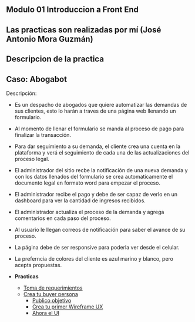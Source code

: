 ## Modulo 01 Introduccion a Front End
## Las practicas son realizadas por mí (José Antonio Mora Guzmán)
## Descripcion de la practica
## Caso: Abogabot 
Descripción: 
- Es un despacho de abogados que quiere automatizar las demandas de sus clientes, esto lo harán a traves de una página web llenando un formulario.
- Al momento de llenar el formulario se manda al proceso de pago para finalizar la transacción.
- Para dar seguimiento a su demanda, el cliente crea una cuenta en la plataforma y verá el seguimiento de cada una de las actualizaciones del proceso legal.
- El administrador del sitio recbe la notificación de una nueva demanda y con los datos llenados del formulario se crea automaticamente el documento  legal en formato word para empezar el proceso.
- El administrador recibe el pago y debe de ser capaz de verlo en un dashboard para ver la cantidad de ingresos recibidos.
- El administrador actualiza el proceso de la demanda y agrega comentarios en cada paso del proceso.
- Al usuario le llegan correos de notificación para saber el avance de su proceso.
- La página debe de ser responsive para poderla ver desde el celular.
- La preferncia de colores del cliente es azul marino y blanco, pero acepta propuestas.


- **Practicas**
	- [Toma de requerimientos](https://github.com/JAntonioMoraG/LaunchX-Front-End-Mission/tree/main/01-Intro/1-Requerimientos)
  - [Crea tu buyer persona](https://github.com/JAntonioMoraG/LaunchX-Front-End-Mission/tree/main/01-Intro/2-Buyer%20Persona)
	- [Publico objetivo](https://github.com/JAntonioMoraG/LaunchX-Front-End-Mission/tree/main/01-Intro/3-Publico%20Objetivo)
	- [Crea tu primer Wireframe UX](https://github.com/JAntonioMoraG/LaunchX-Front-End-Mission/tree/main/01-Intro/4-Wireframe)
	- [Ahora el UI](https://github.com/JAntonioMoraG/LaunchX-Front-End-Mission/tree/main/01-Intro/5-UI)
